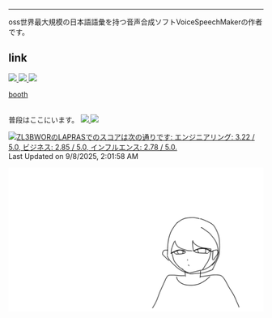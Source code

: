 
-----

oss世界最大規模の日本語語彙を持つ音声合成ソフトVoiceSpeechMakerの作者です。  

## link

<!--huggingface-->
<a href="https://huggingface.co/WariHima">
  <img src="https://img.shields.io/badge/-huggingface-5674bc.svg?logo=huggingface">
</a>
<!--zenn-->
<a href="https://zenn.dev/warihima">
  <img src="https://img.shields.io/badge/-zenn-5674bc.svg?logo=zenn">
</a>
<!--note-->
<a href="https://note.com/kyukatei_hima">
  <img src="https://img.shields.io/badge/-note-5674bc.svg?logo=note">
</a>

[booth](https://warihima-soft.booth.pm/)

<br>
普段はここにいます。
<!--AI声づくり研究会-->
<a href="https://discord.gg/CU96Jd5Hau">
  <img src="https://img.shields.io/badge/-AI声づくり研究会-5674bc.svg?logo=discord">
</a>
<!--ローカルllmに向き合う会-->
<a href="https://discord.gg/whhVuP8EM7">
  <img src="https://img.shields.io/badge/-ローカルllmに向き合う会-5674bc.svg?logo=discord">
</a>



<!--START_SECTION:lapras-card-->
<p ><a href="https://lapras.com/public/ZL3BWOR" target="_blank" rel="noopener noreferrer"><img alt="ZL3BWORのLAPRASでのスコアは次の通りです: エンジニアリング: 3.22 / 5.0, ビジネス: 2.85 / 5.0, インフルエンス: 2.78 / 5.0." src="https://lapras-card-generator.vercel.app/api/svg?e=3.22&b=2.85&i=2.78&b1=%23020E27&b2=%230E5593&i1=%23030E21&i2=%231688BF&l=ja" width="400" ></a>  
Last Updated on 9/8/2025, 2:01:58 AM</p>
<!--END_SECTION:lapras-card-->


<!---
WariHima/WariHima is a ✨ special ✨ repository because its `README.md` (this file) appears on your GitHub profile.
You can click the Preview link to take a look at your changes.
--->

![自画像](https://github.com/WariHima/WariHima/blob/main/github%20banner.png)
